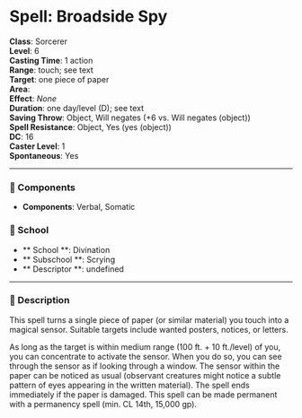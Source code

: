 
# Spell: Broadside Spy
**Class**: Sorcerer  
**Level**: 6  
**Casting Time**: 1 action  
**Range**: touch; see text  
**Target**: one piece of paper  
**Area**:   
**Effect**: _None_  
**Duration**: one day/level (D); see text  
**Saving Throw**: Object, Will negates (+6 vs. Will negates (object))  
**Spell Resistance**: Object, Yes (yes (object))  
**DC**: 16  
**Caster Level**: 1  
**Spontaneous**: Yes

---

### 🔮 Components
- **Components**: Verbal, Somatic

### 🏫 School
- ** School **: Divination
- ** Subschool **: Scrying
- ** Descriptor **: undefined
---

### 📜 Description
This spell turns a single piece of paper (or similar material) you touch into a magical sensor. Suitable targets include wanted posters, notices, or letters.

As long as the target is within medium range (100 ft. + 10 ft./level) of you, you can concentrate to activate the sensor. When you do so, you can see through the sensor as if looking through a window. The sensor within the paper can be noticed as usual (observant creatures might notice a subtle pattern of eyes appearing in the written material). The spell ends immediately if the paper is damaged. This spell can be made permanent with a permanency spell (min. CL 14th, 15,000 gp).
